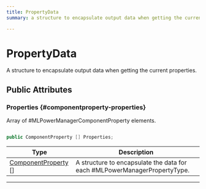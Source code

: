 ```yaml
---
title: PropertyData
summary: a structure to encapsulate output data when getting the current properties. 

---
```


# PropertyData




A structure to encapsulate output data when getting the current properties.   





## Public Attributes

### Properties {#componentproperty-properties}

Array of #MLPowerManagerComponentProperty elements. 

```csharp

public ComponentProperty [] Properties;

```

| Type | Description  | 
|--|--|
| [ComponentProperty](/versioned_docs/version-14-Jun-2023/unity-api/api/UnityEngine.XR.MagicLeap/MLPowerManager/UnityEngine.XR.MagicLeap.MLPowerManager.ComponentProperty.md) [] | A structure to encapsulate the data for each #MLPowerManagerPropertyType.  |





-----------

